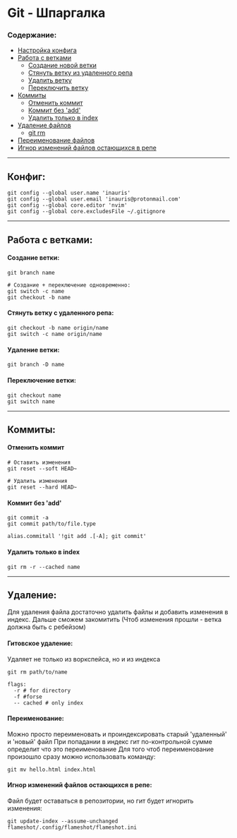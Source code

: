 # Git - Шпаргалка
### Содержание:
  - [Настройка конфига](#config)
  - [Работа с ветками](#branch)
    - [Создание новой ветки](#creating-branch)
    - [Стянуть ветку из удаленного репа](#fetch-branch)
    - [Удалить ветку](#delete-branch)
    - [Переключить ветку](#switch-branch)
  - [Коммиты](#commits)
    - [Отменить коммит](#cancelCommit)
    - [Коммит без 'add'](#commits!add)
    - [Удалить только в index](#rmCache)
  - [Удаление файлов](#deleting)
    - [git rm](#deleteWithGit)
  - [Переименование файлов](#renaming)
  - [Игнор изменений файлов остающихся в репе](#ignore-exist)
---

## <a name='config'></a> Конфиг:
```
git config --global user.name 'inauris'
git config --global user.email 'inauris@protonmail.com'
git config --global core.editor 'nvim'
git config --global core.excludesFile ~/.gitignore
```

---
## <a name='branch'></a> Работа с ветками:
#### <a name='creating-branch'></a> Создание ветки:
```
git branch name

# Создание + переключение одновременно:
git switch -c name
git checkout -b name
```

#### <a name='fetch-branch'></a> Стянуть ветку с удаленного репа:
 
```
git checkout -b name origin/name
git switch -c name origin/name
```

#### <a name='delete-branch'></a> Удаление ветки:
```
git branch -D name
```

#### <a name='switch-branch'></a> Переключение ветки:
```
git checkout name
git switch name
```
---

## <a name='commits'></a> Коммиты:

#### <a name='cancelCommit'></a> Отменить коммит
```
# Оставить изменения
git reset --soft HEAD~

# Удалить изменения
git reset --hard HEAD~
```
#### <a name='commits!add'></a> Коммит без 'add'
```
git commit -a
git commit path/to/file.type

alias.commitall '!git add .[-A]; git commit'
```

#### <a name='rmCache'></a> Удалить только в index
```
git rm -r --cached name
```
---

## <a name='deleting'></a> Удаление:
Для удаления файла достаточно удалить файлы и добавить изменения в индекс.
Дальше сможем закомитить (Чтоб изменения прошли - ветка должна быть с ребейзом)

#### <a name='deleteWithGit'></a> Гитовское удаление:
Удаляет не только из воркспейса, но и из индекса
```
git rm path/to/name

flags:
  -r # for directory
  -f #forse
  -- cached # only index
```

#### <a name='renaming'></a> Переименование:
Можно просто переименовать и проиндексировать старый 'удаленный' и 'новый' файл
При попадании в индекс гит по-контрольной сумме определит что это переименование
Для того чтоб переименование произошло сразу можно использовать команду:
```
git mv hello.html index.html
```
#### <a name='ignore-exist'></a> Игнор изменений файлов остающихся в репе:
Файл будет оставаться в репозитории, но гит будет игнорить изменения:
```
git update-index --assume-unchanged flameshot/.config/flameshot/flameshot.ini
```
